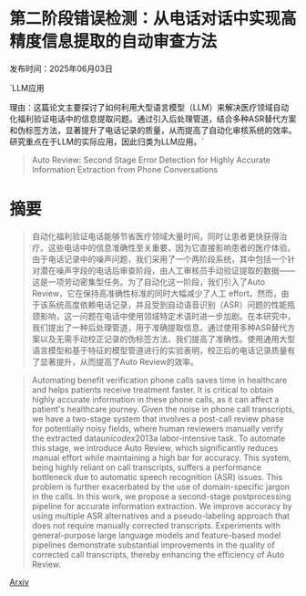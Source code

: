 # 第二阶段错误检测：从电话对话中实现高精度信息提取的自动审查方法

发布时间：2025年06月03日

`LLM应用

理由：这篇论文主要探讨了如何利用大型语言模型（LLM）来解决医疗领域自动化福利验证电话中的信息提取问题。通过引入后处理管道，结合多种ASR替代方案和伪标签方法，显著提升了电话记录的质量，从而提高了自动化审核系统的效率。研究重点在于LLM的实际应用，因此归类为LLM应用。`

> Auto Review: Second Stage Error Detection for Highly Accurate Information Extraction from Phone Conversations

# 摘要

> 自动化福利验证电话能够节省医疗领域大量时间，同时让患者更快获得治疗。这些电话中的信息准确性至关重要，因为它直接影响患者的医疗体验。由于电话记录中的噪声问题，我们采用了一个两阶段系统，其中包括一个针对潜在噪声字段的电话后审查阶段，由人工审核员手动验证提取的数据——这是一项劳动密集型任务。为了自动化这一阶段，我们引入了Auto Review，它在保持高准确性标准的同时大幅减少了人工 effort。然而，由于该系统高度依赖电话记录，并且受到自动语音识别（ASR）问题的性能瓶颈影响，这一问题在电话中使用领域特定术语时进一步加剧。在本研究中，我们提出了一种后处理管道，用于准确提取信息。通过使用多种ASR替代方案以及无需手动校正记录的伪标签方法，我们提高了准确性。使用通用大型语言模型和基于特征的模型管道进行的实验表明，校正后的电话记录质量有了显著提升，从而提高了Auto Review的效率。

> Automating benefit verification phone calls saves time in healthcare and helps patients receive treatment faster. It is critical to obtain highly accurate information in these phone calls, as it can affect a patient's healthcare journey. Given the noise in phone call transcripts, we have a two-stage system that involves a post-call review phase for potentially noisy fields, where human reviewers manually verify the extracted data$unicode{x2013}$a labor-intensive task. To automate this stage, we introduce Auto Review, which significantly reduces manual effort while maintaining a high bar for accuracy. This system, being highly reliant on call transcripts, suffers a performance bottleneck due to automatic speech recognition (ASR) issues. This problem is further exacerbated by the use of domain-specific jargon in the calls. In this work, we propose a second-stage postprocessing pipeline for accurate information extraction. We improve accuracy by using multiple ASR alternatives and a pseudo-labeling approach that does not require manually corrected transcripts. Experiments with general-purpose large language models and feature-based model pipelines demonstrate substantial improvements in the quality of corrected call transcripts, thereby enhancing the efficiency of Auto Review.

[Arxiv](https://arxiv.org/abs/2506.05400)
